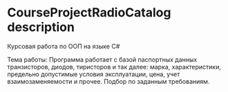 # CourseProjectRadioCatalog description

Курсовая работа по ООП на языке C#

Тема работы:
Программа работает с базой паспортных данных транзисторов,
диодов, тиристоров и так далее: марка, характеристики,
предельно допустимые условия эксплуатации, цена,
учет взаимозаменяемости и прочее. Подбор по заданным
требованиям.
